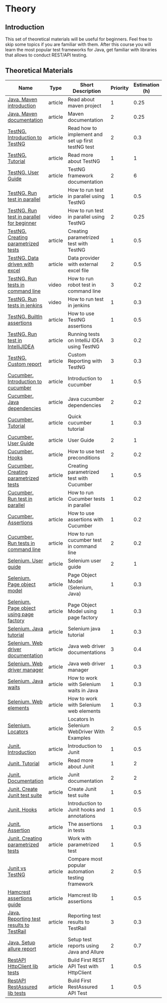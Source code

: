 # Theory

## Introduction

This set of theoretical materials will be useful for beginners. Feel free to skip some topics if you are familiar with
them. After this course you will learn the most popular test frameworks for Java, get familiar with libraries that
allows to conduct REST/API testing.

## Theoretical Materials

| Name                                                                                                                                     | Type    | Short Description                                  | Priority | Estimation (h) |
| ---------------------------------------------------------------------------------------------------------------------------------------- | ------- | -------------------------------------------------- | -------- | -------------- |
| [Java. Maven introduction](https://www.toolsqa.com/java/maven/maven-introduction/)                                                       | article | Read about maven project                           | 1        | 0.25           |
| [Java. Maven documentation](https://maven.apache.org/index.html)                                                                         | article | Maven documentation                                | 2        | 0.25           |
| [TestNG. Introduction to TestNG](https://www.baeldung.com/testng)                                                                        | article | Read how to implement and set up first testNG test | 2        | 0.3            |
| [TestNG. Tutorial](https://www.tutorialspoint.com/testng/testng_quick_guide.htm)                                                         | article | Read more about TestNG                             | 1        | 1              |
| [TestNG. User Guide](https://testng.org/doc/documentation-main.html#introduction)                                                        | article | TestNG framework documentation                     | 2        | 6              |
| [TestNG. Run test in parallel](https://howtodoinjava.com/testng/testng-executing-parallel-tests/)                                        | article | How to run test in parallel using TestNG           | 1        | 0.5            |
| [TestNG. Run test in parallel for beginner](https://www.youtube.com/watch?reload=9&v=1Y6knVutUsI)                                        | video   | How to run test in parallel using TestNG           | 2        | 0.25           |
| [TestNG. Creating parametrized tests](https://www.tutorialspoint.com/testng/testng_parameterized_test.htm)                               | article | Creating parametrized test with TestNG             | 1        | 0.5            |
| [TestNG. Data driven with excel](https://www.toolsqa.com/selenium-webdriver/testng-data-provider-excel/)                                 | article | Data provider with external excel file             | 2        | 0.5            |
| [TestNG. Run tests in command line](https://youtu.be/WojKMBgrtlE?t=82)                                                                   | video   | How to run robot test in command line              | 3        | 0.2            |
| [TestNG. Run tests in jenkins](https://www.youtube.com/watch?v=4YiImna1-Hg)                                                              | video   | How to run test in jenkins                         | 1        | 0.3            |
| [TestNG. BuiltIn assertions](https://www.toolsqa.com/testng/testng-asserts/)                                                             | article | How to use TestNG assertions                       | 1        | 0.5            |
| [TestNG. Run test in IntelliJIDEA](https://www.jetbrains.com/help/idea/performing-tests.html)                                            | article | Running tests on IntelliJ IDEA using TestNG        | 3        | 0.2            |
| [TestNG. Custom report](https://www.baeldung.com/testng-custom-reporting)                                                                | article | Custom Reporting with TestNG                       | 3        | 0.3            |
| [Cucumber. Introduction to cucumber](https://www.tutorialspoint.com/cucumber/cucumber_quick_guide.htm)                                   | article | Introduction to cucumber                           | 1        | 0.5            |
| [Cucumber. Java dependencies](https://cucumber.io/docs/installation/java/)                                                               | article | Java cucumber dependencies                         | 2        | 0.2            |
| [Cucumber. Tutorial](https://cucumber.io/docs/guides/10-minute-tutorial/)                                                                | article | Quick cucumber tutorial                            | 1        | 0.3            |
| [Cucumber. User Guide](https://cucumber.io/docs/cucumber/)                                                                               | article | User Guide                                         | 2        | 1              |
| [Cucumber. Hooks](https://www.baeldung.com/java-cucumber-hooks)                                                                          | article | How to use test preconditions                      | 2        | 0.2            |
| [Cucumber. Creating parametrized tests](https://www.baeldung.com/cucumber-data-tables)                                                   | article | Creating parametrized test with Cucumber           | 1        | 0.5            |
| [Cucumber. Run test in parallel](https://blog.testproject.io/2019/11/12/running-cucumber-scenarios-in-parallel-not-feature-files/)       | article | How to run Cucumber tests in parallel              | 1        | 0.2            |
| [Cucumber. Assertions](https://cucumber.io/docs/cucumber/checking-assertions/)                                                           | article | How to use assertions with Cucumber                | 1        | 0.2            |
| [Cucumber. Run tests in command line](https://www.toolsqa.com/selenium-cucumber-framework/run-cucumber-test-from-command-line-terminal/) | article | How to run cucumber test in command line           | 2        | 0.2            |
| [Selenium. User guide](https://www.selenium.dev/documentation/en/getting_started/quick/)                                                 | article | Selenium user guide                                | 2        | 1              |
| [Selenium. Page object model](https://www.swtestacademy.com/page-object-model-java/)                                                     | article | Page Object Model (Selenium, Java)                 | 1        | 0.3            |
| [Selenium. Page object using page factory](https://www.guru99.com/page-object-model-pom-page-factory-in-selenium-ultimate-guide.html)    | article | Page Object Model using page factory               | 1        | 0.3            |
| [Selenium. Java tutorial](https://javatutorial.net/selenium-java-tutorial)                                                               | article | Selenium java tutorial                             | 1        | 0.3            |
| [Selenium. Web driver documentation](https://www.selenium.dev/selenium/docs/api/java/org/openqa/selenium/WebDriver.html)                 | article | Java web driver documentations                     | 3        | 0.4            |
| [Selenium. Web driver manager](https://github.com/bonigarcia/webdrivermanager)                                                           | article | Java web driver manager                            | 1        | 0.3            |
| [Selenium. Java waits](https://www.guru99.com/implicit-explicit-waits-selenium.html)                                                     | article | How to work with Selenium waits in Java            | 1        | 0.3            |
| [Selenium. Web elements](https://www.selenium.dev/documentation/en/webdriver/web_element/)                                               | article | How to work with Selenium web elements             | 1        | 0.3            |
| [Selenium. Locators](https://www.lambdatest.com/blog/locators-in-selenium-webdriver-with-examples/)                                      | article | Locators In Selenium WebDriver With Examples       | 2        | 0.5            |
| [Junit. Introduction](https://dzone.com/articles/how-to-start-with-unit-testing-in-java-with-junit5)                                     | article | Introduction to Junit                              | 1        | 0.5            |
| [Junit. Tutorial](https://www.tutorialspoint.com/junit/junit_overview.htm)                                                               | article | Read more about Junit                              | 1        | 2              |
| [Junit. Documentation](https://junit.org/junit5/docs/current/user-guide/)                                                                | article | Junit documentation                                | 2        | 2              |
| [Junit. Create Junit test suite](https://www.guru99.com/create-junit-test-suite.html)                                                    | article | Create Junit test suite                            | 1        | 0.5            |
| [Junit. Hooks](https://www.guru99.com/junit-annotations-api.html)                                                                        | article | Introduction to Junit hooks and annotations        | 1        | 0.5            |
| [Junit. Assertion](https://www.guru99.com/junit-assert.html)                                                                             | article | The assertions in tests                            | 1        | 0.3            |
| [Junit. Creating parametrized tests](https://www.guru99.com/junit-parameterized-test.html)                                               | article | Work with parametrized test                        | 1        | 0.5            |
| [Junit vs TestNG](https://www.toolsqa.com/testng/testng-vs-junit/)                                                                       | article | Compare most popular automation testing framework  | 2        | 0.5            |
| [Hamcrest assertions guide](https://www.baeldung.com/java-junit-hamcrest-guide)                                                          | article | Hamcrest lib assertions                            | 1        | 0.5            |
| [Java. Reporting test results to TestRail](https://www.swtestacademy.com/integrate-test-automation-results-with-testrail-testng/)        | article | Reporting test results to TestRail                 | 3        | 0.3            |
| [Java. Setup allure report](https://docs.qameta.io/allure/#_java)                                                                        | article | Setup test reports using Java and Allure           | 2        | 0.7            |
| [RestAPI HttpClient lib tests](https://www.baeldung.com/integration-testing-a-rest-api)                                                  | article | Build First REST API Test with HttpClient          | 1        | 0.5            |
| [RestAPI RestAssured lib tests](https://github.com/saranyaeaswaran/rest-api-testing-using-RestAssured)                                   | article | Build First RestAssured API Test                   | 1        | 0.5            |
